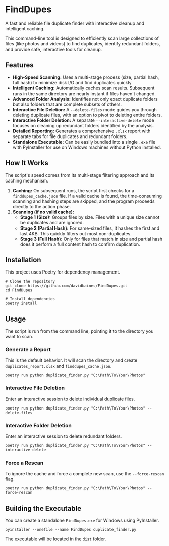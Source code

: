 # FindDupes

A fast and reliable file duplicate finder with interactive cleanup and intelligent caching.

This command-line tool is designed to efficiently scan large collections of files (like photos and videos) to find duplicates, identify redundant folders, and provide safe, interactive tools for cleanup.

## Features

- **High-Speed Scanning:** Uses a multi-stage process (size, partial hash, full hash) to minimize disk I/O and find duplicates quickly.
- **Intelligent Caching:** Automatically caches scan results. Subsequent runs in the same directory are nearly instant if files haven't changed.
- **Advanced Folder Analysis:** Identifies not only exact duplicate folders but also folders that are complete subsets of others.
- **Interactive File Deletion:** A `--delete-files` mode guides you through deleting duplicate files, with an option to pivot to deleting entire folders.
- **Interactive Folder Deletion:** A separate `--interactive-delete` mode focuses on cleaning up redundant folders identified by the analysis.
- **Detailed Reporting:** Generates a comprehensive `.xlsx` report with separate tabs for file duplicates and redundant folders.
- **Standalone Executable:** Can be easily bundled into a single `.exe` file with PyInstaller for use on Windows machines without Python installed.

## How It Works

The script's speed comes from its multi-stage filtering approach and its caching mechanism.

1.  **Caching:** On subsequent runs, the script first checks for a `finddupes_cache.json` file. If a valid cache is found, the time-consuming scanning and hashing steps are skipped, and the program proceeds directly to the action phase.
2.  **Scanning (if no valid cache):**
    - **Stage 1 (Size):** Groups files by size. Files with a unique size cannot be duplicates and are ignored.
    - **Stage 2 (Partial Hash):** For same-sized files, it hashes the first and last 4KB. This quickly filters out most non-duplicates.
    - **Stage 3 (Full Hash):** Only for files that match in size and partial hash does it perform a full content hash to confirm duplication.

## Installation

This project uses Poetry for dependency management.

```shell
# Clone the repository
git clone https://github.com/davidbaines/FindDupes.git
cd FindDupes

# Install dependencies
poetry install
```

## Usage

The script is run from the command line, pointing it to the directory you want to scan.

### Generate a Report

This is the default behavior. It will scan the directory and create `duplicates_report.xlsx` and `finddupes_cache.json`.

```shell
poetry run python duplicate_finder.py "C:\Path\To\Your\Photos"
```

### Interactive File Deletion

Enter an interactive session to delete individual duplicate files.

```shell
poetry run python duplicate_finder.py "C:\Path\To\Your\Photos" --delete-files
```

### Interactive Folder Deletion

Enter an interactive session to delete redundant folders.

```shell
poetry run python duplicate_finder.py "C:\Path\To\Your\Photos" --interactive-delete
```

### Force a Rescan

To ignore the cache and force a complete new scan, use the `--force-rescan` flag.

```shell
poetry run python duplicate_finder.py "C:\Path\To\Your\Photos" --force-rescan
```

## Building the Executable

You can create a standalone `FindDupes.exe` for Windows using PyInstaller.

```shell
pyinstaller --onefile --name FindDupes duplicate_finder.py
```
The executable will be located in the `dist` folder.